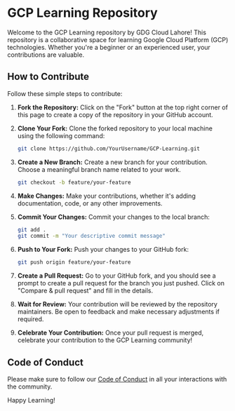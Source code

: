 # GCP Learning Repository

Welcome to the GCP Learning repository by GDG Cloud Lahore! This repository is a collaborative space for learning Google Cloud Platform (GCP) technologies. Whether you're a beginner or an experienced user, your contributions are valuable.

## How to Contribute

Follow these simple steps to contribute:

1. **Fork the Repository:**
   Click on the "Fork" button at the top right corner of this page to create a copy of the repository in your GitHub account.

2. **Clone Your Fork:**
   Clone the forked repository to your local machine using the following command:
   ```bash
   git clone https://github.com/YourUsername/GCP-Learning.git
   ```

3. **Create a New Branch:**
   Create a new branch for your contribution. Choose a meaningful branch name related to your work.
   ```bash
   git checkout -b feature/your-feature
   ```

4. **Make Changes:**
   Make your contributions, whether it's adding documentation, code, or any other improvements.

5. **Commit Your Changes:**
   Commit your changes to the local branch:
   ```bash
   git add .
   git commit -m "Your descriptive commit message"
   ```

6. **Push to Your Fork:**
   Push your changes to your GitHub fork:
   ```bash
   git push origin feature/your-feature
   ```

7. **Create a Pull Request:**
   Go to your GitHub fork, and you should see a prompt to create a pull request for the branch you just pushed. Click on "Compare & pull request" and fill in the details.

8. **Wait for Review:**
   Your contribution will be reviewed by the repository maintainers. Be open to feedback and make necessary adjustments if required.

9. **Celebrate Your Contribution:**
   Once your pull request is merged, celebrate your contribution to the GCP Learning community!

## Code of Conduct

Please make sure to follow our [Code of Conduct](CODE_OF_CONDUCT.md) in all your interactions with the community.

Happy Learning!
